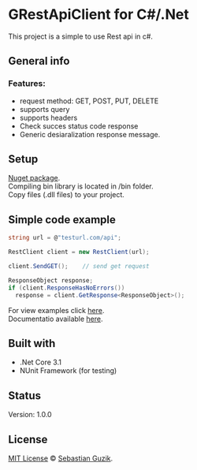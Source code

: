 # GRestApiClient for C#/.Net

This project is a simple to use Rest api in c#.

## General info
### Features:
- request method: GET, POST, PUT, DELETE
- supports query
- supports headers
- Check succes status code response
- Generic desiaralization response message.

## Setup
[Nuget package](https://www.nuget.org/packages/GRestApiClient/). <br />
Compiling bin library is located in /bin folder. <br />
Copy files (.dll files) to your project.<br />

## Simple code example
```C#
string url = @"testurl.com/api";

RestClient client = new RestClient(url);

client.SendGET();    // send get request

ResponseObject response;
if (client.ResponseHasNoErrors())
  response = client.GetResponse<ResponseObject>();
```
For view examples click [here](https://github.com/Guzik1/RestApiClient_for_.Net/tree/master/Examples). <br />
Documentatio available [here](https://github.com/Guzik1/RestApiClient_for_.Net/blob/master/docs/RestApiClient.md).

## Built with
- .Net Core 3.1
- NUnit Framework (for testing)

## Status
Version: 1.0.0

## License
[MIT License](https://github.com/Guzik1/RestApiClient_for_.Net/blob/master/LICENSE) © [Sebastian Guzik](https://github.com/Guzik1).


